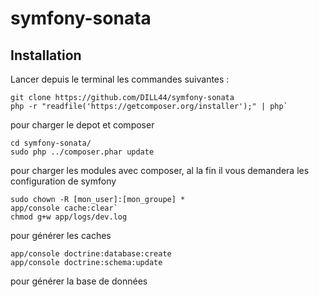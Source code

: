 symfony-sonata
==============

Installation
-----------

Lancer depuis le terminal les commandes suivantes :

    git clone https://github.com/DILL44/symfony-sonata
    php -r "readfile('https://getcomposer.org/installer');" | php`
pour charger le depot et composer 

    cd symfony-sonata/
    sudo php ../composer.phar update
pour charger les modules avec composer, al la fin il vous demandera les configuration de symfony
    
    sudo chown -R [mon_user]:[mon_groupe] *
    app/console cache:clear`
    chmod g+w app/logs/dev.log
pour générer les caches

    app/console doctrine:database:create
    app/console doctrine:schema:update
pour générer la base de données
